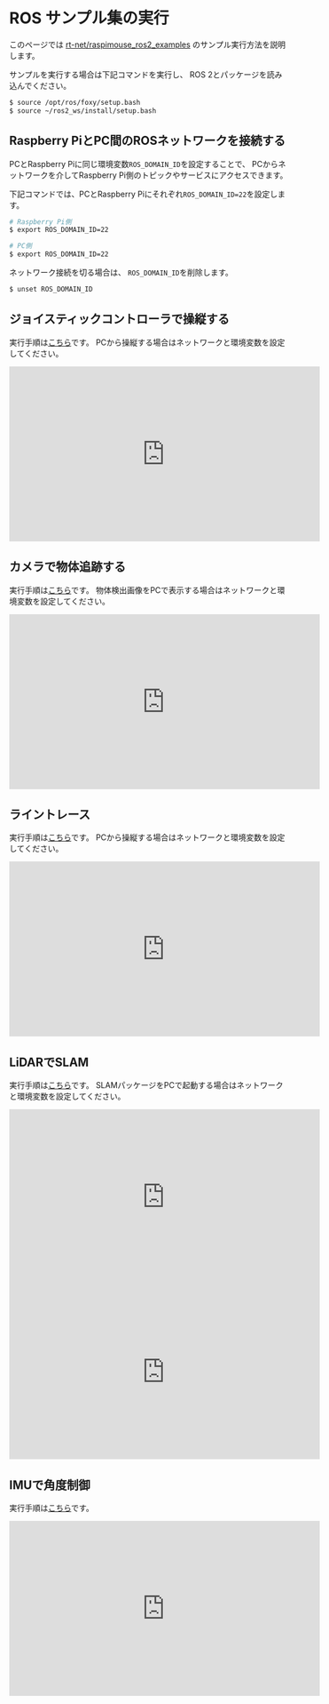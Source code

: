 # ROS サンプル集の実行

このページでは
[rt-net/raspimouse_ros2_examples](https://github.com/rt-net/raspimouse_ros2_examples)
のサンプル実行方法を説明します。

サンプルを実行する場合は下記コマンドを実行し、
ROS 2とパッケージを読み込んでください。

```sh
$ source /opt/ros/foxy/setup.bash
$ source ~/ros2_ws/install/setup.bash
```

## Raspberry PiとPC間のROSネットワークを接続する

PCとRaspberry Piに同じ環境変数`ROS_DOMAIN_ID`を設定することで、
PCからネットワークを介してRaspberry Pi側のトピックやサービスにアクセスできます。

下記コマンドでは、PCとRaspberry Piにそれぞれ`ROS_DOMAIN_ID=22`を設定します。

```sh
# Raspberry Pi側
$ export ROS_DOMAIN_ID=22

# PC側
$ export ROS_DOMAIN_ID=22
```

ネットワーク接続を切る場合は、
`ROS_DOMAIN_ID`を削除します。

```sh
$ unset ROS_DOMAIN_ID
```

## ジョイスティックコントローラで操縦する

実行手順は[こちら](https://github.com/rt-net/raspimouse_ros2_examples#joystick_control)です。
PCから操縦する場合はネットワークと環境変数を設定してください。

<iframe width="560" height="315" src="https://www.youtube.com/embed/GswxdB8Ia0Y" title="YouTube video player" frameborder="0" allow="accelerometer; autoplay; clipboard-write; encrypted-media; gyroscope; picture-in-picture" allowfullscreen></iframe>

## カメラで物体追跡する

実行手順は[こちら](https://github.com/rt-net/raspimouse_ros2_examples#object_tracking)です。
物体検出画像をPCで表示する場合はネットワークと環境変数を設定してください。

<iframe width="560" height="315" src="https://www.youtube.com/embed/U6_BuvrjyFc" title="YouTube video player" frameborder="0" allow="accelerometer; autoplay; clipboard-write; encrypted-media; gyroscope; picture-in-picture" allowfullscreen></iframe>

## ライントレース

実行手順は[こちら](https://github.com/rt-net/raspimouse_ros2_examples#line_follower)です。
PCから操縦する場合はネットワークと環境変数を設定してください。

<iframe width="560" height="315" src="https://www.youtube.com/embed/oPm0sW2V_tY" title="YouTube video player" frameborder="0" allow="accelerometer; autoplay; clipboard-write; encrypted-media; gyroscope; picture-in-picture" allowfullscreen></iframe>

## LiDARでSLAM

実行手順は[こちら](https://github.com/rt-net/raspimouse_ros2_examples#slam)です。
SLAMパッケージをPCで起動する場合はネットワークと環境変数を設定してください。

<iframe width="560" height="315" src="https://www.youtube.com/embed/gWozU47UqVE" title="YouTube video player" frameborder="0" allow="accelerometer; autoplay; clipboard-write; encrypted-media; gyroscope; picture-in-picture" allowfullscreen></iframe>

<iframe width="560" height="315" src="https://www.youtube.com/embed/hV68UqAntfo" title="YouTube video player" frameborder="0" allow="accelerometer; autoplay; clipboard-write; encrypted-media; gyroscope; picture-in-picture" allowfullscreen></iframe>

## IMUで角度制御

実行手順は[こちら](https://github.com/rt-net/raspimouse_ros2_examples#direction_controller)です。

<iframe width="560" height="315" src="https://www.youtube.com/embed/LDpC2wqIoU4" title="YouTube video player" frameborder="0" allow="accelerometer; autoplay; clipboard-write; encrypted-media; gyroscope; picture-in-picture" allowfullscreen></iframe>
